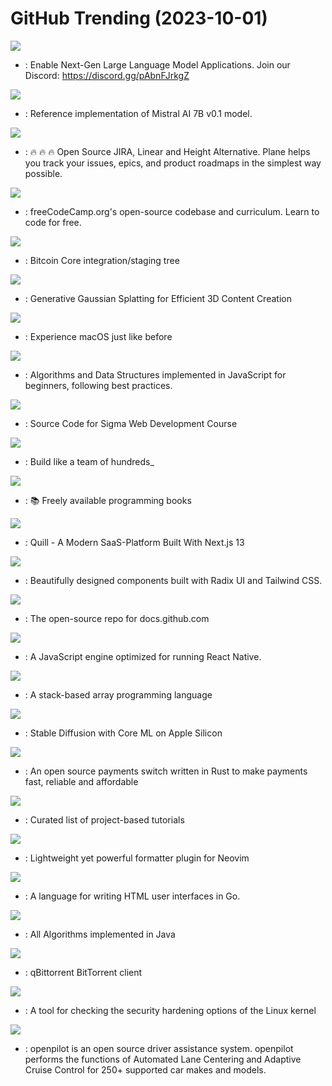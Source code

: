 # GitHub Trending (2023-10-01)

![](https://img.shields.io/badge/Jupyter%20Notebook-New%20789-green?style=flat-square&logo=appveyor)
- [](https://github.comundefined): Enable Next-Gen Large Language Model Applications. Join our Discord: https://discord.gg/pAbnFJrkgZ

![](https://img.shields.io/badge/Python-New%20210-green?style=flat-square&logo=appveyor)
- [](https://github.comundefined): Reference implementation of Mistral AI 7B v0.1 model.

![](https://img.shields.io/badge/TypeScript-New%20196-green?style=flat-square&logo=appveyor)
- [](https://github.comundefined): 🔥 🔥 🔥 Open Source JIRA, Linear and Height Alternative. Plane helps you track your issues, epics, and product roadmaps in the simplest way possible.

![](https://img.shields.io/badge/TypeScript-New%2094-green?style=flat-square&logo=appveyor)
- [](https://github.comundefined): freeCodeCamp.org's open-source codebase and curriculum. Learn to code for free.

![](https://img.shields.io/badge/C%2B%2B-New%2033-green?style=flat-square&logo=appveyor)
- [](https://github.comundefined): Bitcoin Core integration/staging tree

![](https://img.shields.io/badge/Python-New%20608-green?style=flat-square&logo=appveyor)
- [](https://github.comundefined): Generative Gaussian Splatting for Efficient 3D Content Creation

![](https://img.shields.io/badge/Python-New%2045-green?style=flat-square&logo=appveyor)
- [](https://github.comundefined): Experience macOS just like before

![](https://img.shields.io/badge/JavaScript-New%20114-green?style=flat-square&logo=appveyor)
- [](https://github.comundefined): Algorithms and Data Structures implemented in JavaScript for beginners, following best practices.

![](https://img.shields.io/badge/HTML-New%20109-green?style=flat-square&logo=appveyor)
- [](https://github.comundefined): Source Code for Sigma Web Development Course

![](https://img.shields.io/badge/TypeScript-New%2047-green?style=flat-square&logo=appveyor)
- [](https://github.comundefined): Build like a team of hundreds_

![](https://img.shields.io/badge/none-New%20143-green?style=flat-square&logo=appveyor)
- [](https://github.comundefined): 📚 Freely available programming books

![](https://img.shields.io/badge/TypeScript-New%20121-green?style=flat-square&logo=appveyor)
- [](https://github.comundefined): Quill - A Modern SaaS-Platform Built With Next.js 13

![](https://img.shields.io/badge/TypeScript-New%2055-green?style=flat-square&logo=appveyor)
- [](https://github.comundefined): Beautifully designed components built with Radix UI and Tailwind CSS.

![](https://img.shields.io/badge/JavaScript-New%207-green?style=flat-square&logo=appveyor)
- [](https://github.comundefined): The open-source repo for docs.github.com

![](https://img.shields.io/badge/C%2B%2B-New%2075-green?style=flat-square&logo=appveyor)
- [](https://github.comundefined): A JavaScript engine optimized for running React Native.

![](https://img.shields.io/badge/Rust-New%20139-green?style=flat-square&logo=appveyor)
- [](https://github.comundefined): A stack-based array programming language

![](https://img.shields.io/badge/Python-New%2085-green?style=flat-square&logo=appveyor)
- [](https://github.comundefined): Stable Diffusion with Core ML on Apple Silicon

![](https://img.shields.io/badge/Rust-New%2027-green?style=flat-square&logo=appveyor)
- [](https://github.comundefined): An open source payments switch written in Rust to make payments fast, reliable and affordable

![](https://img.shields.io/badge/none-New%2092-green?style=flat-square&logo=appveyor)
- [](https://github.comundefined): Curated list of project-based tutorials

![](https://img.shields.io/badge/Lua-New%2043-green?style=flat-square&logo=appveyor)
- [](https://github.comundefined): Lightweight yet powerful formatter plugin for Neovim

![](https://img.shields.io/badge/Go-New%2018-green?style=flat-square&logo=appveyor)
- [](https://github.comundefined): A language for writing HTML user interfaces in Go.

![](https://img.shields.io/badge/Java-New%2032-green?style=flat-square&logo=appveyor)
- [](https://github.comundefined): All Algorithms implemented in Java

![](https://img.shields.io/badge/C%2B%2B-New%2018-green?style=flat-square&logo=appveyor)
- [](https://github.comundefined): qBittorrent BitTorrent client

![](https://img.shields.io/badge/Python-New%2073-green?style=flat-square&logo=appveyor)
- [](https://github.comundefined): A tool for checking the security hardening options of the Linux kernel

![](https://img.shields.io/badge/Python-New%2014-green?style=flat-square&logo=appveyor)
- [](https://github.comundefined): openpilot is an open source driver assistance system. openpilot performs the functions of Automated Lane Centering and Adaptive Cruise Control for 250+ supported car makes and models.

